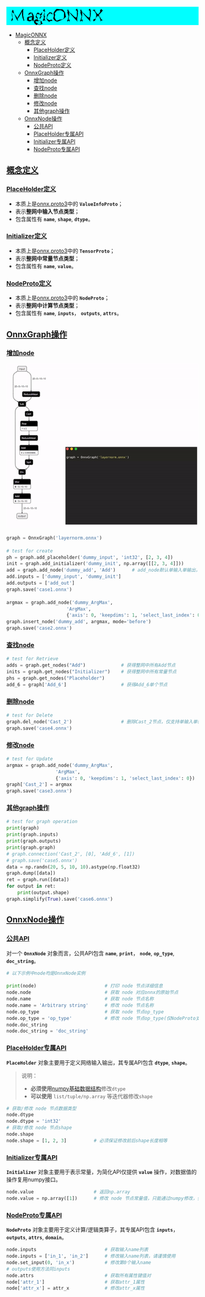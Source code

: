 ![logo](./image/logo.png)
- [MagicONNX](#magiconnx)
  - [概念定义](#概念定义)
    - [PlaceHolder定义](#placeholder定义)
    - [Initializer定义](#initializer定义)
    - [NodeProto定义](#nodeproto定义)
  - [OnnxGraph操作](#onnxgraph操作)
    - [增加node](#增加node)
    - [查找node](#查找node)
    - [删除node](#删除node)
    - [修改node](#修改node)
    - [其他graph操作](#其他graph操作)
  - [OnnxNode操作](#onnxnode操作)
    - [公共API](#公共api)
    - [PlaceHolder专属API](#placeholder专属api)
    - [Initializer专属API](#initializer专属api)
    - [NodeProto专属API](#nodeproto专属api)

## [概念定义](#概念定义)
### [PlaceHolder定义](#PlaceHolder定义)
- 本质上是[onnx.proto3](https://github.com/onnx/onnx/blob/master/onnx/onnx.proto3)中的 **`ValueInfoProto`**；
- 表示**整网中输入节点类型**；
- 包含属性有 **`name`**, **`shape`**, **`dtype`**。
### [Initializer定义](#Initializer定义)
- 本质上是[onnx.proto3](https://github.com/onnx/onnx/blob/master/onnx/onnx.proto3)中的 **`TensorProto`**；
- 表示**整网中常量节点类型**；
- 包含属性有 **`name`**, **`value`**。
### [NodeProto定义](#NodeProto定义)
- 本质上是[onnx.proto3](https://github.com/onnx/onnx/blob/master/onnx/onnx.proto3)中的 **`NodeProto`**；
- 表示**整网中计算节点类型**；
- 包含属性有 **`name`**, **`inputs`**， **`outputs`**, **`attrs`**。

## [OnnxGraph操作](#OnnxGraph操作)
### [增加node](#增加node)
![动画演示](./image/create.gif)
```python
graph = OnnxGraph('layernorm.onnx')

# test for create
ph = graph.add_placeholder('dummy_input', 'int32', [2, 3, 4])
init = graph.add_initializer('dummy_init', np.array([[2, 3, 4]]))
add = graph.add_node('dummy_add', 'Add')      # add_node默认单输入单输出，需要手动修改节点输入输出信息
add.inputs = ['dummy_input', 'dummy_init']
add.outputs = ['add_out']
graph.save('case1.onnx')

argmax = graph.add_node('dummy_ArgMax',
                      'ArgMax',
                      {'axis': 0, 'keepdims': 1, 'select_last_index': 0})
graph.insert_node('dummy_add', argmax, mode='before')
graph.save('case2.onnx')
```
### [查找node](#查找node)
```python
# test for Retrieve
adds = graph.get_nodes("Add")             # 获得整网中所有Add节点
inits = graph.get_nodes("Initializer")    # 获得整网中所有常量节点
phs = graph.get_nodes("Placeholder")
add_6 = graph['Add_6']                    # 获得Add_6单个节点
```
### [删除node](#删除node)
```python
# test for Delete
graph.del_node('Cast_2')                  # 删除Cast_2节点，仅支持单输入单输出节点
graph.save('case4.onnx')
```
### [修改node](#修改node)
```python
# test for Update
argmax = graph.add_node('dummy_ArgMax',
                  'ArgMax',
                  {'axis': 0, 'keepdims': 1, 'select_last_index': 0})
graph['Cast_2'] = argmax
graph.save('case3.onnx')
```
### [其他graph操作](#其他graph操作)
```python
# test for graph operation
print(graph)
print(graph.inputs)
print(graph.outputs)
print(graph.graph)
# graph.connection('Cast_2', [0], 'Add_6', [1])
# graph.save('case5.onnx')
data = np.randn(20, 5, 10, 10).astype(np.float32)
graph.dump([data])
ret = graph.run([data])
for output in ret:
    print(output.shape)
graph.simplify(True).save('case6.onnx')
```
## [OnnxNode操作](#OnnxNode操作)

### [公共API](#公共API)
对一个 **`OnnxNode`** 对象而言，公共API包含 **`name`**, **`print`**， **`node`**, **`op_type`**, **`doc_string`**。
```python
# 以下示例中node均是OnnxNode实例

print(node)                         # 打印 node 节点详细信息
node.node                           # 获取 node 对应onnx的原始节点
node.name                           # 获取 node 节点名称
node.name = 'Arbitrary string'      # 修改 node 节点名称
node.op_type                        # 获取 node 节点op_type
node.op_type = 'op_type'            # 修改 node 节点op_type(仅NodeProto支持)
node.doc_string
node.doc_string = 'doc_string'
```
### [PlaceHolder专属API](#PlaceHolder专属API)
**`PlaceHolder`** 对象主要用于定义网络输入输出，其专属API包含 **`dtype`**, **`shape`**。
> 说明：
> - **必须使用**[numpy基础数据结构](https://numpy.org/doc/stable/user/basics.types.html)修改`dtype`
> - **可以使用** `list/tuple/np.array` 等迭代器修改`shape`
```python
# 获取/修改 node 节点数据类型
node.dtype
node.dtype = 'int32'
# 获取/修改 node 节点shape
node.shape 
node.shape = [1, 2, 3]          # 必须保证修改前后shape长度相等
```
### [Initializer专属API](#Initializer专属API)
**`Initializer`** 对象主要用于表示常量，为简化API仅提供 **`value`** 操作，对数据值的操作复用numpy接口。
```python
node.value                      # 返回np.array
node.value = np.array([1])      # 修改 node 节点常量值，只能通过numpy修改，会丢失doc_string信息
```
### [NodeProto专属API](#NodeProto专属API)
**`NodeProto`** 对象主要用于定义计算/逻辑类算子，其专属API包含 **`inputs`**， **`outputs`**, **`attrs`**, **`domain`**。
```python
node.inputs                         # 获取输入name列表
node.inputs = ['in_1', 'in_2']      # 修改输入name列表，请谨慎使用
node.set_input(0, 'in_x')           # 修改第0个输入name
# outputs使用方法同inputs
node.attrs                          # 获取所有属性键值对
node['attr_1']                      # 获取attr_1属性
node['attr_x'] = attr_x             # 修改attr_x属性
```
